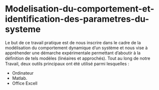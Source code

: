 # Modelisation-du-comportement-et-identification-des-parametres-du-systeme
Le but de ce travail pratique est de nous inscrire dans le cadre de la modélisation du comportement dynamique d’un système et nous vise à appréhender une démarche expérimentale permettant d’aboutir à la déﬁnition de tels modèles (linéaires et approchés). Tout au long de notre Travail, deux outils principaux ont été utilisé parmi lesquelles :
-	Ordinateur
-	Matlab.
-	Office Excell 
